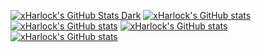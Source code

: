 [![xHarlock's GitHub Stats Dark](https://github-readme-stats.vercel.app/api?username=xHarlock&show_icons=true&theme=dark)](https://github.com/anuraghazra/github-readme-stats)
[![xHarlock's GitHub stats](https://github-readme-stats.vercel.app/api?username=xHarlock&show_icons=true&theme=tokyonight)](https://github.com/anuraghazra/github-readme-stats)
[![xHarlock's GitHub stats](https://github-readme-stats.vercel.app/api?username=xHarlock&show_icons=true&theme=cobalt)](https://github.com/anuraghazra/github-readme-stats)
[![xHarlock's GitHub stats](https://github-readme-stats.vercel.app/api?username=xHarlock&show_icons=true&theme=highcontrast)](https://github.com/anuraghazra/github-readme-stats)
[![xHarlock's GitHub stats](https://github-readme-stats.vercel.app/api?username=xHarlock&show_icons=true&theme=dracula)](https://github.com/anuraghazra/github-readme-stats)
